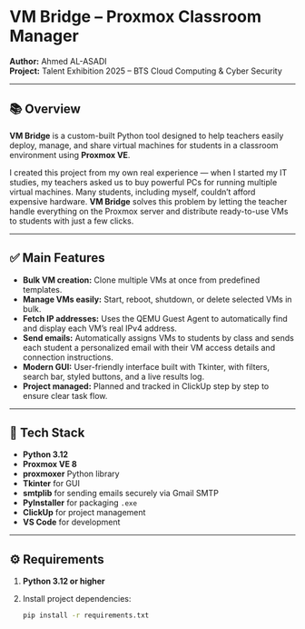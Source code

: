 # VM Bridge – Proxmox Classroom Manager

**Author:** Ahmed AL-ASADI  
**Project:** Talent Exhibition 2025 – BTS Cloud Computing & Cyber Security

---

## 📚 Overview

**VM Bridge** is a custom-built Python tool designed to help teachers easily deploy, manage, and share virtual machines for students in a classroom environment using **Proxmox VE**.

I created this project from my own real experience — when I started my IT studies, my teachers asked us to buy powerful PCs for running multiple virtual machines. Many students, including myself, couldn’t afford expensive hardware. **VM Bridge** solves this problem by letting the teacher handle everything on the Proxmox server and distribute ready-to-use VMs to students with just a few clicks.

---

## ✅ Main Features

- **Bulk VM creation:** Clone multiple VMs at once from predefined templates.
- **Manage VMs easily:** Start, reboot, shutdown, or delete selected VMs in bulk.
- **Fetch IP addresses:** Uses the QEMU Guest Agent to automatically find and display each VM’s real IPv4 address.
- **Send emails:** Automatically assigns VMs to students by class and sends each student a personalized email with their VM access details and connection instructions.
- **Modern GUI:** User-friendly interface built with Tkinter, with filters, search bar, styled buttons, and a live results log.
- **Project managed:** Planned and tracked in ClickUp step by step to ensure clear task flow.

---

## 🧰 Tech Stack

- **Python 3.12**
- **Proxmox VE 8**
- **proxmoxer** Python library
- **Tkinter** for GUI
- **smtplib** for sending emails securely via Gmail SMTP
- **PyInstaller** for packaging `.exe`
- **ClickUp** for project management
- **VS Code** for development

---

## ⚙️ Requirements

1. **Python 3.12 or higher**

2. Install project dependencies:
   ```bash
   pip install -r requirements.txt
